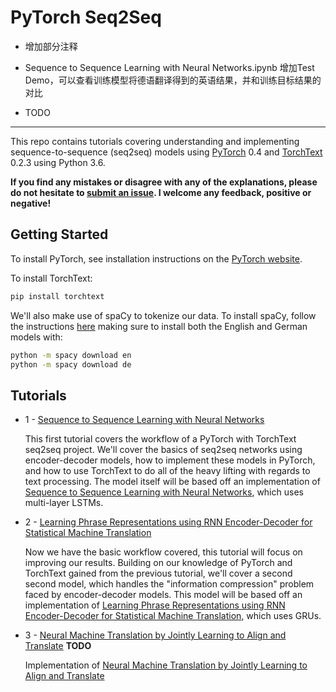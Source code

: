 # PyTorch Seq2Seq

- 增加部分注释

- Sequence to Sequence Learning with Neural Networks.ipynb 
增加Test Demo，可以查看训练模型将德语翻译得到的英语结果，并和训练目标结果的对比

- TODO

***


This repo contains tutorials covering understanding and implementing sequence-to-sequence (seq2seq) models using [PyTorch](https://github.com/pytorch/pytorch) 0.4 and [TorchText](https://github.com/pytorch/text) 0.2.3 using Python 3.6.

**If you find any mistakes or disagree with any of the explanations, please do not hesitate to [submit an issue](https://github.com/bentrevett/pytorch-seq2seq/issues/new). I welcome any feedback, positive or negative!**

## Getting Started

To install PyTorch, see installation instructions on the [PyTorch website](pytorch.org).

To install TorchText:

``` bash
pip install torchtext
```

We'll also make use of spaCy to tokenize our data. To install spaCy, follow the instructions [here](https://spacy.io/usage/) making sure to install both the English and German models with:

``` bash
python -m spacy download en
python -m spacy download de
```

## Tutorials

* 1 - [Sequence to Sequence Learning with Neural Networks](https://github.com/bentrevett/pytorch-seq2seq/blob/master/1%20-%20Sequence%20to%20Sequence%20Learning%20with%20Neural%20Networks.ipynb)

    This first tutorial covers the workflow of a PyTorch with TorchText seq2seq project. We'll cover the basics of seq2seq networks using encoder-decoder models, how to implement these models in PyTorch, and how to use TorchText to do all of the heavy lifting with regards to text processing. The model itself will be based off an implementation of [Sequence to Sequence Learning with Neural Networks](https://arxiv.org/abs/1409.3215), which uses multi-layer LSTMs.

* 2 - [Learning Phrase Representations using RNN Encoder-Decoder for Statistical Machine Translation](https://github.com/bentrevett/pytorch-seq2seq/blob/master/2%20-%20Learning%20Phrase%20Representations%20using%20RNN%20Encoder-Decoder%20for%20Statistical%20Machine%20Translation.ipynb)

    Now we have the basic workflow covered, this tutorial will focus on improving our results. Building on our knowledge of PyTorch and TorchText gained from the previous tutorial, we'll cover a second second model, which handles the "information compression" problem faced by encoder-decoder models. This model will be based off an implementation of [Learning Phrase Representations using RNN Encoder-Decoder for Statistical Machine Translation](https://arxiv.org/abs/1406.1078), which uses GRUs.

* 3 - [Neural Machine Translation by Jointly Learning to Align and Translate]() **TODO**

    Implementation of [Neural Machine Translation by Jointly Learning to Align and Translate](https://arxiv.org/abs/1409.0473)
